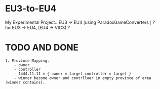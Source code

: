# EU3-to-EU4
My Experimental Project.. EU3 -> EU4 (using ParadoxGameConverters ) ?
for EU3 -> EU4, (EU4 -> VIC3) ?

# TODO AND DONE
    1. Province Mapping.  
        - owner
        - controller
        - 1444.11.11 = { owner = target controller = target }
        - winner become owner and contrlloer in empty province of area (winner contains).
